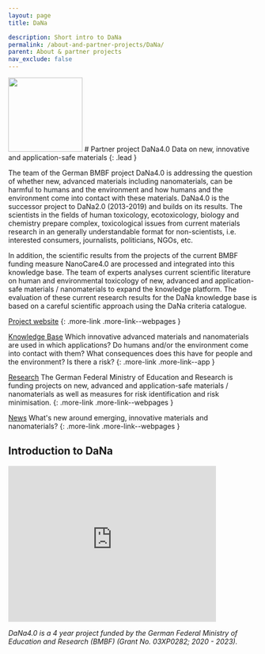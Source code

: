 ```yaml
---
layout: page
title: DaNa

description: Short intro to DaNa
permalink: /about-and-partner-projects/DaNa/
parent: About & partner projects
nav_exclude: false
---
```

<img src="{{ site.baseurl }}/images/logos/dana-logo.png" width="150" class="image--right" />
#  Partner project DaNa4.0
Data on new, innovative and application-safe materials
{: .lead }

The team of the German BMBF project DaNa4.0 is addressing the question of whether new, advanced materials including nanomaterials, can be harmful to humans and the environment and how humans and the environment come into contact with these materials. DaNa4.0 is the successor project to DaNa2.0 (2013-2019) and builds on its results. The scientists in the fields of human toxicology, ecotoxicology, biology and chemistry prepare complex, toxicological issues from current materials research in an generally understandable format for non-scientists, i.e. interested consumers, journalists, politicians, NGOs, etc.

In addition, the scientific results from the projects of the current BMBF funding measure NanoCare4.0 are processed and integrated into this knowledge base. The team of experts analyses current scientific literature on human and environmental toxicology of new, advanced and application-safe materials / nanomaterials to expand the knowledge platform. The evaluation of these current research results for the DaNa knowledge base is based on a careful scientific approach using the DaNa criteria catalogue.

[Project website](https://nanopartikel.info/en/)
{: .more-link .more-link--webpages }

[Knowledge Base](https://nanopartikel.info/en/knowledge/knowledge-base/)
Which innovative advanced materials and nanomaterials are used in which applications? Do humans and/or the environment come into contact with them? What consequences does this have for people and the environment? Is there a risk?
{: .more-link .more-link--app }

[Research](https://nanopartikel.info/en/research/)
The German Federal Ministry of Education and Research is funding projects on new, advanced and application-safe materials / nanomaterials as well as measures for risk identification and risk minimisation.
{: .more-link .more-link--webpages }

[News](https://nanopartikel.info/en/news/)
What's new around emerging, innovative materials and nanomaterials?
{: .more-link .more-link--webpages }

## Introduction to DaNa
<embed src="https://nanopartikel.info/wp-content/uploads/2021/11/DaNa4_Projektflyer2021_english_web.pdf" width="420" height="315" type="application/pdf">


_DaNa4.0 is a 4 year project funded by the German Federal Ministry of Education and Research (BMBF) (Grant No. 03XP0282; 2020 - 2023)._
